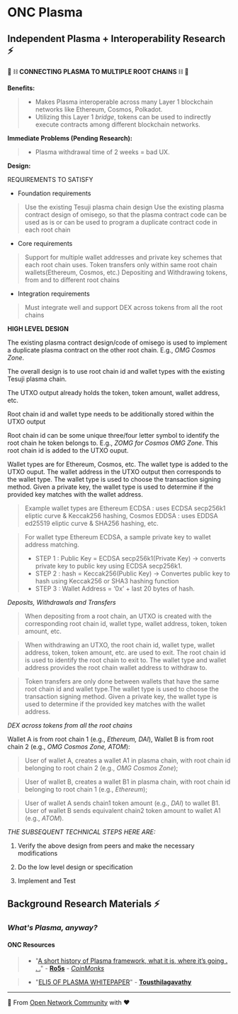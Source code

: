 # ONC Plasma

## Independent Plasma + Interoperability Research ⚡  

🔮 ⛓️ **CONNECTING PLASMA TO MULTIPLE ROOT CHAINS** ⛓️ 🔮

**Benefits:** 

> * Makes Plasma interoperable across many Layer 1 blockchain networks like Ethereum, Cosmos, Polkadot.
> * Utilizing this Layer 1 *bridge*, tokens can be used to indirectly execute contracts among different blockchain networks.

**Immediate Problems (Pending Research):**

> * Plasma withdrawal time of 2 weeks = bad UX.

**Design:**

REQUIREMENTS TO SATISFY

* Foundation requirements
> Use the existing Tesuji plasma chain design
> Use the existing plasma contract design of omisego, so that the plasma contract code can be used as is or can be used to program a duplicate contract code in each root chain

* Core requirements
> Support for multiple wallet addresses and private key schemes that each root chain uses.
> Token transfers only within same root chain wallets(Ethereum, Cosmos, etc.)
> Depositing and Withdrawing tokens, from and to different root chains

* Integration requirements
> Must integrate well and support DEX across tokens from all the root chains

**HIGH LEVEL DESIGN**

The existing plasma contract design/code of omisego is used to implement a duplicate plasma contract on the other root chain. E.g., *OMG Cosmos Zone*.

The overall design is to use root chain id and wallet types with the existing Tesuji plasma chain.

The UTXO output already holds the token, token amount, wallet address, etc.

Root chain id and wallet type needs to be additionally stored within the UTXO output

Root chain id can be some unique three/four letter symbol to identify the root chain he token belongs to. E.g., *ZOMG for Cosmos OMG Zone*. This root chain id is added to the UTXO ouput.

Wallet types are for Ethereum, Cosmos, etc. The wallet type is added to the UTXO ouput. The wallet address in the UTXO output then corresponds to the wallet type. The wallet type is used to choose the transaction signing method. Given a private key, the wallet type is used to determine if the provided key matches with the wallet address. 

> Example wallet types are Ethereum ECDSA : uses ECDSA secp256k1 eliptic curve & Keccak256 hashing, Cosmos EDDSA : uses EDDSA ed25519 eliptic curve & SHA256 hashing, etc.

>For wallet type Ethereum ECDSA, a sample private key to wallet address matching.
> * STEP 1 : Public Key = ECDSA secp256k1(Private Key) -> converts private key to public key using ECDSA secp256k1.
> * STEP 2 : hash = Keccak256(Public Key) -> Convertes public key to hash using Keccak256 or SHA3 hashing function
> * STEP 3 : Wallet Address = ‘0x’ + last 20 bytes of hash.

*Deposits, Withdrawals and Transfers*

> When depositing from a root chain, an UTXO is created with the corresponding root chain id, wallet type, wallet address, token, token amount, etc.

> When withdrawing an UTXO, the root chain id, wallet type, wallet address, token, token amount, etc. are used to exit. The root chain id is used to identify the root chain to exit to. The wallet type and wallet address provides the root chain wallet address to withdraw to.

> Token transfers are only done between wallets that have the same root chain id and wallet type.The wallet type is used to choose the transaction signing method. Given a private key, the wallet type is used to determine if the provided key matches with the wallet address.

*DEX across tokens from all the root chains*

Wallet A is from root chain 1 (e.g., *Ethereum, DAI*), Wallet B is from root chain 2 (e.g., *OMG Cosmos Zone, ATOM*):

> User of wallet A, creates a wallet A1 in plasma chain, with root chain id belonging to root chain 2 (e.g., *OMG Cosmos Zone*);

> User of wallet B, creates a wallet B1 in plasma chain, with root chain id belonging to root chain 1 (e.g., *Ethereum*);

> User of wallet A sends chain1 token amount (e.g., *DAI*) to wallet B1. User of wallet B sends equivalent chain2 token amount to wallet A1 (e.g., *ATOM*).

*THE SUBSEQUENT TECHNICAL STEPS HERE ARE:*

1. Verify the above design from peers and make the necessary modifications

2. Do the low level design or specification

3. Implement and Test

## Background Research Materials ⚡

### *What's Plasma, anyway?* 

#### ONC Resources

> * "[A short history of Plasma framework, what it is, where it’s going . . .](https://medium.com/coinmonks/a-short-history-of-plasma-framework-what-it-is-where-its-going-16920d0376a)" - **[Ro5s](https://medium.com/coinmonks)** - *[CoinMonks](https://medium.com/coinmonks)*


> * "[ELI5 OF PLASMA WHITEPAPER](https://medium.com/@tousthilagavathy/eli5-of-plasma-whitepaper-72e7570829a)" - **[Tousthilagavathy](https://medium.com/@tousthilagavathy/eli5-of-plasma-whitepaper-72e7570829a)**

_______________________________________________________________________________________________
👊 From [Open Network Community](https://forum.omgnetwork.org/) with ❤️
